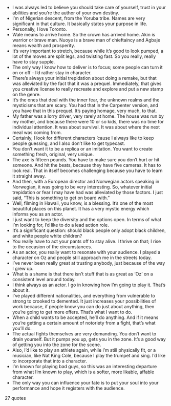  - I was always led to believe you should take care of yourself, trust in your abilities and you’re the author of your own destiny.
 - I’m of Nigerian descent, from the Yoruba tribe. Names are very significant in that culture. It basically states your purpose in life.
 - Personally, I love Toronto.
 - Wale means to arrive home. So the crown has arrived home. Akin is warrior or brave man. Nuoye is a brave man of chieftaincy and Agbaje means wealth and prosperity.
 - It’s very important to stretch, because while it’s good to look pumped, a lot of the moves are split legs, and twisting fast. So you really, really have to stay supple.
 - The only way I know how to deliver is to focus; some people can turn it on or off – I’d rather stay in character.
 - There’s always your initial trepidation about doing a remake, but that was alleviated by the fact that it was a prequel. Immediately, that gives you creative license to really recreate and explore and put a new stamp on the genre.
 - It’s the ones that deal with the inner fear, the unknown realms and the mysticisms that are scary. You had that in the Carpenter version, and you have that in this prequel. It’s paying homage, very much, to that.
 - My father was a lorry driver, very rarely at home. The house was run by my mother, and because there were 10 or so kids, there was no time for individual attention. It was about survival. It was about where the next meal was coming from.
 - Certainly, I look for different characters ’cause I always like to keep people guessing, and I also don’t like to get typecast.
 - You don’t want it to be a replica or an imitation. You want to create something fresh, original, very unique.
 - The axe is fifteen pounds. You have to make sure you don’t hurt or hit someone. And hit the beats, because they have five cameras. It has to look real. That in itself becomes challenging because you have to learn it straight away.
 - And then, with a European director and Norwegian actors speaking in Norwegian, it was going to be very interesting. So, whatever initial trepidation or fear I may have had was alleviated by those factors. I just said, “This is something to get on board with.”
 - Well, filming in Hawaii, you know, is a blessing. It’s one of the most beautiful places on this planet. It has a very mystic energy which informs you as an actor.
 - I just want to keep the diversity and the options open. In terms of what I’m looking for, I’d like to do a lead action role.
 - It’s a significant question: should black people only adopt black children, and white people white children?
 - You really have to act your pants off to stay alive. I thrive on that; I rise to the occasion of the circumstances.
 - As an actor, you really want to resonate with your audience. I played a character on Oz and people still approach me in the streets today.
 - I’ve never been really great at trusting anybody, just because of the way I grew up.
 - What is a shame is that there isn’t stuff that is as great as ‘Oz’ on a consistent level around today.
 - I think always as an actor. I go in knowing how I’m going to play it. That’s about it.
 - I’ve played different nationalities, and everything from vulnerable to strong to crooked to demented. It just increases your possibilities of work because, if people know you can do just about anything, then you’re going to get more offers. That’s what I want to do.
 - When a child wants to be accepted, he’ll do anything. And if it means you’re getting a certain amount of notoriety from a fight, that’s what you’ll do.
 - The actual fights themselves are very demanding. You don’t want to drain yourself. But it pumps you up, gets you in the zone. It’s a good way of getting you into the zone for the scene.
 - Also, I’d like to play an athlete again, while I’m still physically fit, or a musician, like Nat King Cole, because I play the trumpet and sing. I’d like to incorporate that into a character.
 - I’m known for playing bad guys, so this was an interesting departure from what I’m known to play, which is a softer, more likable, affable character.
 - The only way you can influence your fate is to put your soul into your performance and hope it registers with the audience.

27 quotes